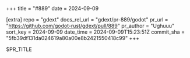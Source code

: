 +++
title = "#889"
date = 2024-09-09

[extra]
repo = "gdext"
docs_rel_url = "gdext/pr-889/godot"
pr_url = "https://github.com/godot-rust/gdext/pull/889"
pr_author = "Ughuuu"
sort_key = 2024-09-09
date_time = 2024-09-09T15:23:51Z
commit_sha = "5fb39df131da024619a80a00e8b2421550418c99"
+++

$PR_TITLE
